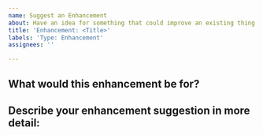 ```yaml
---
name: Suggest an Enhancement
about: Have an idea for something that could improve an existing thing in Chaos? Let us know!
title: 'Enhancement: <Title>'
labels: 'Type: Enhancement'
assignees: ''

---
```


## What would this enhancement be for?
<!-- Examples include: Audio, Rendering (Shaders), Entities, Gameplay, UI/UX, Hammer, Tools -->


## Describe your enhancement suggestion in more detail:
<!-- Give a clear explanation of what you want us to improve. Feel free to add pictures or video directly to this description!
Please don't give vague, single-line suggestions like "Make button look better" or "Fix the entity that damages the player".
Think, how does it currently work, and how should it be improved upon?
-->

